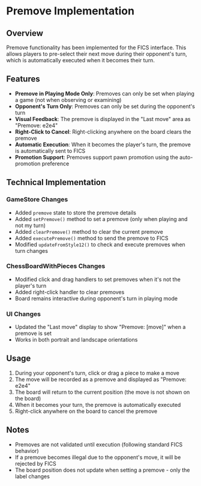 # Premove Implementation

## Overview
Premove functionality has been implemented for the FICS interface. This allows players to pre-select their next move during their opponent's turn, which is automatically executed when it becomes their turn.

## Features
- **Premove in Playing Mode Only**: Premoves can only be set when playing a game (not when observing or examining)
- **Opponent's Turn Only**: Premoves can only be set during the opponent's turn
- **Visual Feedback**: The premove is displayed in the "Last move" area as "Premove: e2e4"
- **Right-Click to Cancel**: Right-clicking anywhere on the board clears the premove
- **Automatic Execution**: When it becomes the player's turn, the premove is automatically sent to FICS
- **Promotion Support**: Premoves support pawn promotion using the auto-promotion preference

## Technical Implementation

### GameStore Changes
- Added `premove` state to store the premove details
- Added `setPremove()` method to set a premove (only when playing and not my turn)
- Added `clearPremove()` method to clear the current premove
- Added `executePremove()` method to send the premove to FICS
- Modified `updateFromStyle12()` to check and execute premoves when turn changes

### ChessBoardWithPieces Changes
- Modified click and drag handlers to set premoves when it's not the player's turn
- Added right-click handler to clear premoves
- Board remains interactive during opponent's turn in playing mode

### UI Changes
- Updated the "Last move" display to show "Premove: [move]" when a premove is set
- Works in both portrait and landscape orientations

## Usage
1. During your opponent's turn, click or drag a piece to make a move
2. The move will be recorded as a premove and displayed as "Premove: e2e4"
3. The board will return to the current position (the move is not shown on the board)
4. When it becomes your turn, the premove is automatically executed
5. Right-click anywhere on the board to cancel the premove

## Notes
- Premoves are not validated until execution (following standard FICS behavior)
- If a premove becomes illegal due to the opponent's move, it will be rejected by FICS
- The board position does not update when setting a premove - only the label changes